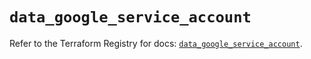 # `data_google_service_account`

Refer to the Terraform Registry for docs: [`data_google_service_account`](https://registry.terraform.io/providers/hashicorp/google/5.15.0/docs/data-sources/service_account).
